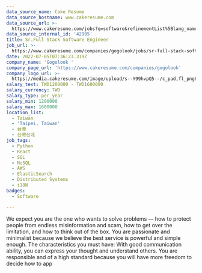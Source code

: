 ```yaml
---
data_source_name: Cake Resume
data_source_hostname: www.cakeresume.com
data_source_url: >-
  https://www.cakeresume.com/jobs?q=software&refinementList%5Blang_name%5D%5B0%5D=English&refinementList%5Bsalary_type%5D=per_year&range%5Bsalary_range%5D%5Bmin%5D=1000000&page=2
data_source_internal_id: '42905'
title: Sr.Full Stack Software Engineer
job_url: >-
  https://www.cakeresume.com/companies/gogolook/jobs/sr-full-stack-software-engineer
date: 2022-07-05T07:36:23.319Z
company_name: 'Gogolook '
company_page_url: 'https://www.cakeresume.com/companies/gogolook'
company_logo_url: >-
  https://media.cakeresume.com/image/upload/s--Y99hvpQ5--/c_pad,fl_png8,h_200,w_200/v1618254473/gi3vnzovbkfiqffe6fu7.png
salary_text: TWD1200000 - TWD1600000
salary_currency: TWD
salary_type: per_year
salary_min: 1200000
salary_max: 1600000
location_list:
  - Taiwan
  - 'Taipei, Taiwan'
  - 台灣
  - 台灣台北
job_tags:
  - Python
  - React
  - SQL
  - NoSQL
  - AWS
  - ElasticSearch
  - Distributed Systems
  - i18N
badges:
  - Software

---
```


We expect you are the one who wants to solve problems — how to protect people from endless misinformation and scam, how to get over the limitation, and how to think out of the box. You are passionate and minimalist because we believe the best service is powerful and simple enough. The characteristics you must have: With good communication ability, you can express your thought and understand others. You are responsible and of a high standard because you will have more freedom to decide how to app